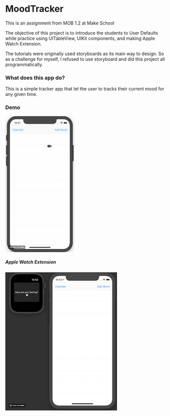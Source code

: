 # MoodTracker

This is an assignment from MOB 1.2 at Make School

The objective of this project is to introduce the students to User Defaults while practice using UITableView, UIKit components, and making Apple Watch Extension.

The tutorials were originally used storyboards as its main way to design. So as a challenge for myself, I refused to use storyboard and did this project all programmatically.

### What does this app do? 

This is a simple tracker app that let the user to tracks their current mood for any given time.

### Demo

![alt text](https://github.com/Mintri1199/MoodTracker/blob/master/DemoGifs/Demo1.gif)

##### Apple Watch Extension
![alt text](https://github.com/Mintri1199/MoodTracker/blob/master/DemoGifs/Demo2.gif)

